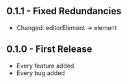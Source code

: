 ## 0.1.1 - Fixed Redundancies
* Changed: editorElement -> element

## 0.1.0 - First Release
* Every feature added
* Every bug added
